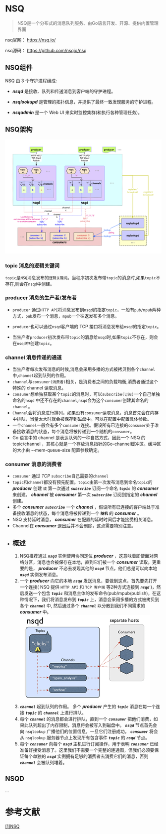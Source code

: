 # NSQ
> NSQ是一个分布式的消息队列服务、由Go语言开发、开源、提供内置管理界面

nsq官网： https://nsq.io/ 

nsq源码： https://github.com/nsqio/nsq

## NSQ组件
NSQ 由 3 个守护进程组成:

- ***nsqd*** 是接收、队列和传送消息到客户端的守护进程。

- ***nsqlookupd*** 是管理的拓扑信息，并提供了最终一致发现服务的守护进程。

- ***nsqadmin*** 是一个 Web UI 来实时监控集群(和执行各种管理任务)。

## NSQ架构
![NSQ架构](imgs/NSQ.png)

### topic 消息的逻辑关键词
`topic`是`NSQ`消息发布的`逻辑关键词`。当程序初次发布带`topic`的消息时,如果`topic`不存在,则会在`nsqd`中创建。

### producer 消息的生产者/发布者
- `producer` 通过`HTTP API`将消息发布到`nsqd`的指定`topic`，一般有`pub/mpub`两种方式，`pub`发布一个消息，`mpub`一个往返发布多个消息。

- `producer`也可以通过`nsqd`客户端的 TCP 接口将消息发布给`nsqd`的指定`topic`。

- 当生产者`producer`初次发布带`topic`的消息给`nsqd`时,如果`topic`不存在，则会在`nsqd`中创建`topic`。

### channel  消息传递的通道
- 当生产者每次发布消息的时候,消息会采用多播的方式被拷贝到各个`channel`中,`channel`起到队列的作用。
- `channel`与`consumer(消费者)`相关，是消费者之间的负载均衡,消费者通过这个特殊的 channel 读取消息。
- `consumer`想单独获取某个`topic`的消息时，可以`subscribe(订阅)`一个自己单独命名的`nsqd` 中还不存在的`channel`,`nsqd`会为这个`consumer`创建其命名的`channel`。
- `Channel`会将消息进行排列，如果没有`consumer`读取消息，消息首先会在内存中排队，当量太大时就会被保存到磁盘中。可以在配置中配置具体参数。
- 一个`channel`一般会有多个`consumer`连接。假设所有已连接的`consumer`处于准备接收消息的状态，每个消息将被传递到一个随机的`consumer`。
- Go 语言中的 channel 是表达队列的一种自然方式，因此一个 NSQ 的 topic/channel ，其核心就是一个存放消息指针的Go-channel缓冲区。缓冲区的大小由  --mem-queue-size 配置参数确定。


### consumer 消息的消费者
- `consumer` 通过 *TCP* `subscribe`自己需要的`channel`
- `topic`和`channel`都没有预先配置。`topic`由第一次发布消息到命名`topic`的 ***producer*** 创建 ```或``` 第一次通过 ***```subscribe```*** 订阅一个命名 ***```topic```*** 的 ***consumer*** 来创建。 ***channel*** 被 ***consumer*** 第一次 ***```subscribe```*** 订阅到指定的 ***channel*** 创建。
- 多个 ***consumer***  ***```subscribe```*** 一个 ***channel*** ，假设所有已连接的客户端处于准备接收消息的状态，每个消息将被传递到一个 **```随机```** 的 ***consumer*** 。
- NSQ 支持延时消息， ***consumer*** 在配置的延时时间后才能接受相关消息。
- Channel在 ***consumer*** 退出后并不会删除，这点需要特别注意。

* ## 概述
    1. NSQ推荐通过 ***```nsqd```*** 实例使用协同定位 ***producer*** ，这意味着即使面对网络分区，消息也会被保存在本地，直到它们被一个 ***consumer*** 读取。更重要的是， ***producer*** 不必去发现其他的 ***```nsqd```*** 节点，他们总是可以向本地 ***```nsqd```*** 实例发布消息。
    2. 一个 ***producer*** 向它的本地 ***```nsqd```*** 发送消息，要做到这点，首先要先打开一个连接( NSQ 提供 ```HTTP API``` 和 ```TCP 客户端``` 等2种方式连接到 ***```nsqd```*** )，然后发送一个包含 ***```topic```*** 和消息主体的发布命令(pub/mpub/publish)，在这种情况下，我们将消息发布到 ***```topic```*** 上，消息会采用多播的方式被拷贝到各个 ***```channel```*** 中, 然后通过多个 ***```channel```*** 以分散到我们不同需求的 ***consumer*** 中。  
       ![nsqd](imgs/data_flow.gif)
    3. ***```channel```*** 起到队列的作用。 多个 ***producer*** 产生的 ***```topic```*** 消息在每一个连接 ***```topic```*** 的 ***```channel```*** 上进行排队。
    4. 每个 ***```channel```*** 的消息都会进行排队，直到一个 ***```consumer```*** 把他们消费，如果此队列超出了内存限制，消息将会被写入到磁盘中。 ***```nsqd```*** 节点首先会向 ```nsqlookup``` 广播他们的位置信息，一旦它们注册成功， ***```consumer```*** 将会从 ```nsqlookup``` 服务器节点上发现所有包含事件 ***```topic```*** 的 ***```nsqd```*** 节点。
    5. 每个 ***```consumer```*** 向每个 ***```nsqd```*** 主机进行订阅操作，用于表明 ***```consumer```*** 已经准备好接受消息了。这里我们不需要一个完整的连通图，但我们必须要保证每个单独的 ***```nsqd```*** 实例拥有足够的消费者去消费它们的消息，否则 ***```channel```*** 会被队列堆着。


##  NSQD
...


# 参考文献

[[1]NSQ](https://github.com/AXIOMZK/NSQ/blob/master/README.md)




